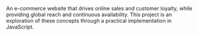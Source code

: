 An e-commerce website that drives online sales and customer loyalty, while providing global reach and continuous availability. This project is an exploration of these concepts through a practical implementation in JavaScript.
